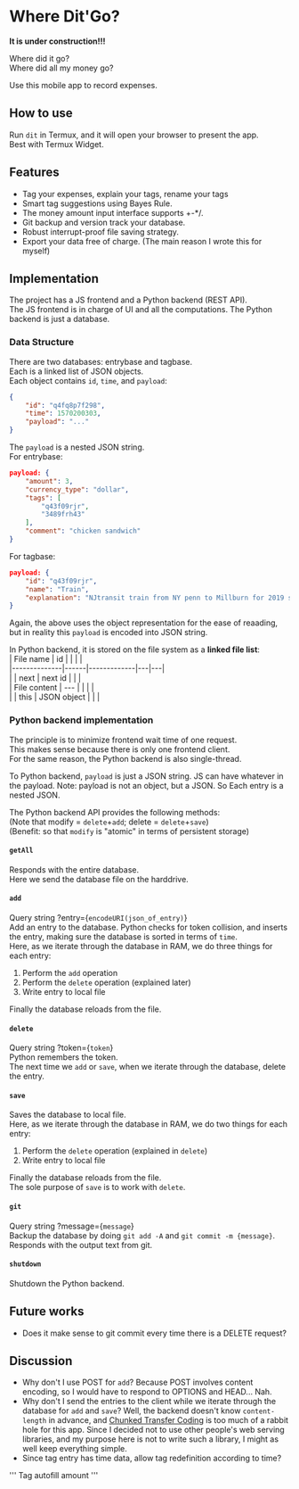 # Where Dit'Go? 
**It is under construction!!!**  

Where did it go?  
Where did all my money go?  

Use this mobile app to record expenses.  

## How to use
Run `dit` in Termux, and it will open your browser to present the app.  
Best with Termux Widget.  

## Features
* Tag your expenses, explain your tags, rename your tags  
* Smart tag suggestions using Bayes Rule.  
* The money amount input interface supports +-*/.  
* Git backup and version track your database.  
* Robust interrupt-proof file saving strategy.  
* Export your data free of charge. (The main reason I wrote this for myself)  

## Implementation
The project has a JS frontend and a Python backend (REST API).  
The JS frontend is in charge of UI and all the computations. The Python backend is just a database.  

### Data Structure
There are two databases: entrybase and tagbase.  
Each is a linked list of JSON objects.  
Each object contains `id`, `time`, and `payload`:  
```JSON
{
    "id": "q4fq8p7f298", 
    "time": 1570200303,
    "payload": "..."
}
```
The `payload` is a nested JSON string.  
For entrybase:  
```JSON
payload: {
    "amount": 3, 
    "currency_type": "dollar", 
    "tags": [
        "q43f09rjr", 
        "3489frh43"
    ], 
    "comment": "chicken sandwich"
}
```
For tagbase:  
```JSON
payload: {
    "id": "q43f09rjr", 
    "name": "Train", 
    "explanation": "NJtransit train from NY penn to Millburn for 2019 semester"
}
```
Again, the above uses the object representation for the ease of reaading, but in reality this `payload` is encoded into JSON string.  

In Python backend, it is stored on the file system as a **linked file list**:  
| File name    | id   |             |   |   |  
|--------------|------|-------------|---|---|  
|              | next | next id     |   |   |  
| File content | ---  |             |   |   |  
|              | this | JSON object |   |   |  

### Python backend implementation
The principle is to minimize frontend wait time of one request.  
This makes sense because there is only one frontend client.  
For the same reason, the Python backend is also single-thread.  

To Python backend, `payload` is just a JSON string. 
JS can have whatever in the payload. 
Note: payload is not an object, but a JSON. So Each entry is a nested JSON. 

The Python backend API provides the following methods:  
(Note that modify = `delete`+`add`; delete = `delete`+`save`)  
(Benefit: so that `modify` is "atomic" in terms of persistent storage)  

#### `getAll`
Responds with the entire database.  
Here we send the database file on the harddrive.  

#### `add`
Query string ?entry={`encodeURI(json_of_entry)`}  
Add an entry to the database. Python checks for token collision, and inserts the entry, making sure the database is sorted in terms of `time`.  
Here, as we iterate through the database in RAM, we do three things for each entry:  
1. Perform the `add` operation  
2. Perform the `delete` operation (explained later)  
3. Write entry to local file  

Finally the database reloads from the file.  

#### `delete`
Query string ?token={`token`}  
Python remembers the token.  
The next time we `add` or `save`, when we iterate through the database, delete the entry.  

#### `save`
Saves the database to local file.  
Here, as we iterate through the database in RAM, we do two things for each entry:  
1. Perform the `delete` operation (explained in `delete`)  
2. Write entry to local file  

Finally the database reloads from the file.  
The sole purpose of `save` is to work with `delete`.  

#### `git`
Query string ?message={`message`}  
Backup the database by doing `git add -A` and `git commit -m {message}`.  
Responds with the output text from git.  

#### `shutdown`
Shutdown the Python backend.  

## Future works
* Does it make sense to git commit every time there is a DELETE request?  

## Discussion
* Why don't I use POST for `add`? Because POST involves content encoding, so I would have to respond to OPTIONS and HEAD... Nah.  
* Why don't I send the entries to the client while we iterate through the database for `add` and `save`? Well, the backend doesn't know `content-length` in advance, and [Chunked Transfer Coding](https://www.w3.org/Protocols/rfc2616/rfc2616-sec3.html#sec3.6.1) is too much of a rabbit hole for this app. Since I decided not to use other people's web serving libraries, and my purpose here is not to write such a library, I might as well keep everything simple.  
* Since tag entry has time data, allow tag redefinition according to time?  

'''
Tag autofill amount
'''
